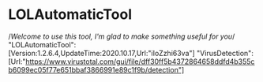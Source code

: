# LOLAutomaticTool
/*Welcome to use this tool, I'm glad to make something useful for you*/
"LOLAutomaticTool":[Version:1.2.6.4,UpdateTime:2020.10.17,Url:"iIoZzhi63va"]
"VirusDetection":[Url:"https://www.virustotal.com/gui/file/dff30ff5b4372864658ddfd4b355cb6099ec05f77e651bbaf3866991e89c1f9b/detection"]
